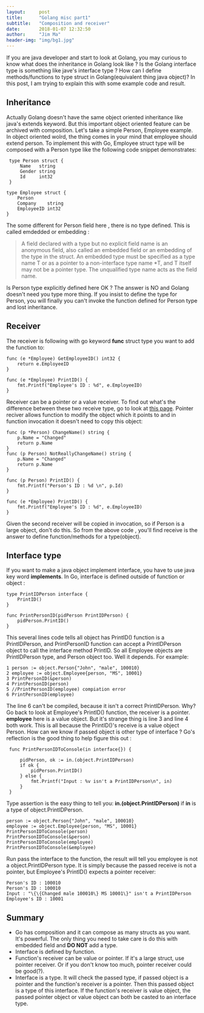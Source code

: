 ```yaml
---
layout:     post
title:      "Golang misc part1"
subtitle:   "Composition and receiver"
date:       2018-01-07 12:32:50
author:     "Jim Ma"
header-img: "img/bg1.jpg"
---
```

If you are java developer and start to look at Golang, you may curious to know
what does the inheritance in Golang look like ? Is the Golang interface type
is something like jave's interface type ? How can I define methods/functions to
type struct in Golang(equivalent thing java object)? In this post, I am trying to
explain this with some example code and result.
## Inheritance
Actually Golang doesn't have the same object oriented inheritance like java's
extends keyword. But this important object oriented feature can be archived with
composition. Let's take a simple Person, Employee example. In object oriented
wolrd, the thing comes in your mind that employee should extend person. To implement
this with Go, Employee struct type will be composed with a Person type like the
following code snippet demonstrates:
```
 type Person struct {
	 Name   string
	 Gender string
	 Id     int32
 }

type Employee struct {
	Person
	Company    string
	EmployeeID int32
}

```
The some different for Person field here , there is no type defined. This is called emdedded or embedding :
> A field declared with a type but no explicit field name is an anonymous field, also called an embedded field or an embedding of the type in the struct. An embedded type must be specified as a type name T or as a pointer to a non-interface type name *T, and T itself may not be a pointer type. The unqualified type name acts as the field name.

Is Person type explicitly defined here OK ? The answer is NO and Golang doesn't need you type more thing. If you insist to define the type for Person, you will finally you can't invoke the function defined for Person type and lost inheritance.

## Receiver
The receiver is following with go keyword **func** struct type you want to add the function to:  
```
func (e *Employee) GetEmployeeID() int32 {
	return e.EmployeeID
}

func (e *Employee) PrintID() {
	fmt.Printf("Employee's ID : %d", e.EmployeeID)
}
```
Receiver can be a pointer or a value receiver. To find out what's the difference between these two receive type, go to look at [this page](https://nathanleclaire.com/blog/2014/08/09/dont-get-bitten-by-pointer-vs-non-pointer-method-receivers-in-golang/). Pointer reciver allows function to modify the object which it points to and in function invocation it doesn't need to copy this object:
```
func (p *Person) ChangeName() string {
	p.Name = "Changed"
	return p.Name
}
func (p Person) NotReallyChangeName() string {
	p.Name = "Changed"
	return p.Name
}

func (p Person) PrintID() {
	fmt.Printf("Person's ID : %d \n", p.Id)
}

func (e *Employee) PrintID() {
	fmt.Printf("Employee's ID : %d", e.EmployeeID)
}
```
Given the second receiver will be copied in invocation, so if Person is a large object,
don't do this.
So from the above code , you'll find receive is the answer to define function/methods for
a type(object).

## Interface type
If you want to make a java object implement interface, you have to use java key word **implements**. In Go, interface is defined outside of function or object :
```
type PrintIDPerson interface {
	PrintID()
}

func PrintPersonID(pidPerson PrintIDPerson) {
	pidPerson.PrintID()
}
```
This several lines code tells all object has PrintID() function is a PrintIDPerson, and PrintPersonID function can accept a PrintIDPerson object to call the interface method PrintID. So all Employee objects are PrintIDPerson type, and Person object too. Well it depends. For example:
```
1 person := object.Person{"John", "male", 100010}
2 employee := object.Employee{person, "MS", 10001}
3 PrintPersonID(&person)
4 PrintPersonID(person)
5 //PrintPersonID(employee) compiation error
6 PrintPersonID(employee)
```
The line 6 can't be compiled, because it isn't a correct PrintIDPerson. Why? Go back to look
at Employee's PrintID() function, the receiver is a pointer. **employee** here is a value object. But it's strange thing is line 3 and line 4 both work. This is all because the PrintID()'s receive is a value object Person.
How can we know if passed object is other type of interface ? Go's reflection is the good thing to help figure this out :
```
 func PrintPersonIDToConsole(in interface{}) {

	 pidPerson, ok := in.(object.PrintIDPerson)
	 if ok {
		 pidPerson.PrintID()
	 } else {
		 fmt.Printf("Input : %v isn't a PrintIDPerson\n", in)
	 }
 }
```
Type assertion is the easy thing to tell you: **in.(object.PrintIDPerson)**  if **in** is a type of object.PrintIDPerson.
```
person := object.Person{"John", "male", 100010}
employee := object.Employee{person, "MS", 10001}
PrintPersonIDToConsole(person)
PrintPersonIDToConsole(&person)
PrintPersonIDToConsole(employee)
PrintPersonIDToConsole(&employee)
```
Run pass the interface to the function, the result will tell you employee is not a object.PrintIDPerson type. It is simply because the passed receive is not a pointer, but Employee's PrintID() expects a pointer receiver:
```
Person's ID : 100010
Person's ID : 100010
Input : "\{\{Changed male 100010\} MS 10001\}" isn't a PrintIDPerson
Employee's ID : 10001
```

## Summary
* Go has composition and it can compose as many structs as you want. It's powerful. The only thing you need to take care is do this with embedded field and **DO NOT** add a type.
* Interface is defined by function.
* Function's receiver can be value or pointer. If it's a large struct, use pointer receiver.
  Or if you don't know too much, pointer receiver could be good(?).
* Interface is a type. It will check the passed type, if passed object is a pointer and the function's receiver is a pointer. Then this passed object is a type of this interface. If the function's receiver is value object, the passed pointer object or value object can both be casted to an interface type.
